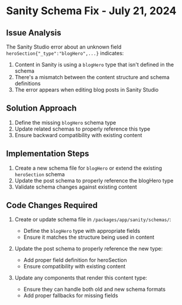 # Sanity Schema Fix - July 21, 2024

## Issue Analysis

The Sanity Studio error about an unknown field `heroSection{"_type":"blogHero",...}` indicates:

1. Content in Sanity is using a `blogHero` type that isn't defined in the schema
2. There's a mismatch between the content structure and schema definitions
3. The error appears when editing blog posts in Sanity Studio

## Solution Approach

1. Define the missing `blogHero` schema type
2. Update related schemas to properly reference this type
3. Ensure backward compatibility with existing content

## Implementation Steps

1. Create a new schema file for `blogHero` or extend the existing `heroSection` schema
2. Update the post schema to properly reference the blogHero type
3. Validate schema changes against existing content

## Code Changes Required

1. Create or update schema file in `/packages/app/sanity/schemas/`:
   - Define the `blogHero` type with appropriate fields
   - Ensure it matches the structure being used in content

2. Update the post schema to properly reference the new type:
   - Add proper field definition for heroSection
   - Ensure compatibility with existing content

3. Update any components that render this content type:
   - Ensure they can handle both old and new schema formats
   - Add proper fallbacks for missing fields
